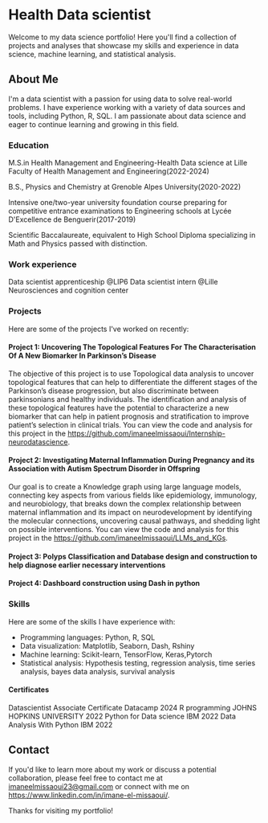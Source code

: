 # Health Data scientist 

Welcome to my data science portfolio! Here you'll find a collection of projects and analyses that showcase my skills and experience in data science, machine learning, and statistical analysis.

## About Me 

I'm a data scientist with a passion for using data to solve real-world problems. I have experience working with a variety of data sources and tools, including Python, R, SQL. 
I am passionate about data science and eager to continue learning and growing in this field.

### Education
M.S.in Health Management and Engineering-Health Data science at Lille Faculty of Health Management and Engineering(2022-2024)

B.S., Physics and Chemistry at Grenoble Alpes University(2020-2022)

Intensive one/two-year university foundation course preparing for competitive entrance examinations to Engineering schools at Lycée D'Excellence de Benguerir(2017-2019) 

Scientific Baccalaureate, equivalent to High School Diploma specializing in Math and Physics passed with distinction. 

### Work experience

Data scientist apprenticeship @LIP6 
Data scientist intern @Lille Neurosciences and cognition center 


### Projects

Here are some of the projects I've worked on recently:

#### Project 1: Uncovering The Topological Features For The Characterisation Of A New Biomarker In Parkinson’s Disease

The objective of this project is to use Topological data analysis to uncover topological features that can help to differentiate the different stages of the Parkinson’s disease progression, but also discriminate between
parkinsonians and healthy individuals. The identification and analysis of these topological features have the potential to characterize a new biomarker that can help in patient prognosis and stratification to improve patient’s selection in clinical trials. You can view the code and analysis for this project in the https://github.com/imaneelmissaoui/Internship-neurodatascience.

#### Project 2: Investigating Maternal Inflammation During Pregnancy and its Association with Autism Spectrum Disorder in Offspring 
Our goal is to create a Knowledge graph using large language models, connecting key aspects from various fields like epidemiology, immunology, and neurobiology, that breaks down the complex
relationship between maternal inflammation and its impact on neurodevelopment by identifying the molecular connections, uncovering causal pathways, and shedding light on possible interventions.
You can view the code and analysis for this project in the https://github.com/imaneelmissaoui/LLMs_and_KGs.

#### Project 3: Polyps Classification and Database design and construction to help diagnose earlier necessary interventions


#### Project 4: Dashboard construction using Dash in python


### Skills

Here are some of the skills I have experience with:

* Programming languages: Python, R, SQL
* Data visualization: Matplotlib, Seaborn, Dash, Rshiny
* Machine learning: Scikit-learn, TensorFlow, Keras,Pytorch 
* Statistical analysis: Hypothesis testing, regression analysis, time series analysis, bayes data analysis, survival analysis


#### Certificates 

Datascientist Associate Certificate  Datacamp 2024
R programming                        JOHNS HOPKINS UNIVERSITY 2022
Python for Data science              IBM   2022 
Data Analysis With Python            IBM   2022


## Contact

If you'd like to learn more about my work or discuss a potential collaboration, please feel free to contact me at imaneelmissaoui23@gmail.com or connect with me on https://www.linkedin.com/in/imane-el-missaoui/.

Thanks for visiting my portfolio!


